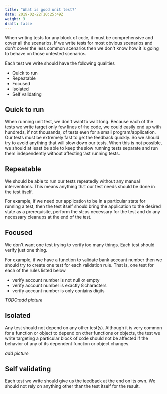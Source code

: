 ```yaml
---
title: "What is good unit test?"
date: 2019-02-22T10:25:49Z
weight: 3
draft: false
---
```


When writing tests for any block of code, it must be comprehensive and cover all the scenarios. If we write tests for most obvious scenarios and don't cover the less common scenarios then we don't know how it is going to behave on those untested scenarios.

Each test we write should have the following qualities

* Quick to run
* Repeatable
* Focused
* Isolated
* Self validating

## Quick to run
When running unit test, we don't want to wait long. Because each of the tests we write target only few lines of the code, we could easily end up with hundreds, if not thousands, of tests even for a small program/application. Our tests must be extremely fast to get the feedback quickly. So we should try to avoid anything that will slow down our tests. When this is not possible, we should at least be able to keep the slow running tests separate and run them independently without affecting fast running tests.

## Repeatable
We should be able to run our tests repeatedly without any manual interventions. This means anything that our test needs should be done in the test itself. 

For example, if we need our application to be in a particular state for running a test, then the test itself should bring the application to the desired state as a prerequisite, perform the steps necessary for the test and do any necessary cleanups at the end of the test.

## Focused
We don't want one test trying to verify too many things. Each test should verify just one thing. 

For example, if we have a function to validate bank account number then we should try to create one test for each validation rule. That is, one test for each of the rules listed below

* verify account number is not null or empty
* verify account number is exactly 8 characters
* verify account number is only contains digits

*TODO:add picture*

## Isolated
Any test should not depend on any other test(s). Although it is very common for a function or object to depend on other functions or objects, the test we write targeting a particular block of code should not be affected if the behavior of any of its dependent function or object changes.

*add picture*

## Self validating
Each test we write should give us the feedback at the end on its own. We should not rely on anything other than the test itself for the result.
